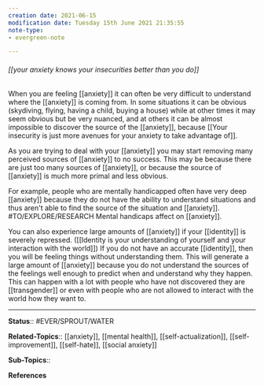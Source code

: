 ```yaml
---
creation date: 2021-06-15
modification date: Tuesday 15th June 2021 21:35:55
note-type: 
- evergreen-note

---
```


###### [[your anxiety knows your insecurities better than you do]]

When you are feeling [[anxiety]] it can often be very difficult to understand where the [[anxiety]] is coming from. In some situations it can be obvious (skydiving, flying, having a child, buying a house) while at other times it may seem obvious but be very nuanced, and at others it can be almost impossible to discover the source of the [[anxiety]], because [[Your insecurity is just more avenues for your anxiety to take advantage of]].

As you are trying to deal with your [[anxiety]] you may start removing many perceived sources of [[anxiety]] to no success. This may be because there are just too many sources of [[anxiety]], or because the source of [[anxiety]] is much more primal and less obvious. 

For example, people who are mentally handicapped often have very deep [[anxiety]] because they do not have the ability to understand situations and thus aren't able to find the source of the situation and [[anxiety]]. #TO/EXPLORE/RESEARCH Mental handicaps affect on [[anxiety]]. 

You can also experience large amounts of [[anxiety]] if your [[identity]] is severely repressed. ([[Identity is your understanding of yourself and your interaction with the world]]) If you do not have an accurate [[identity]], then you will be feeling things without understanding them. This will generate a large amount of [[anxiety]] because you do not understand the sources of the feelings well enough to predict when and understand why they happen. This can happen with a lot with people who have not discovered they are [[transgender]] or even with people who are not allowed to interact with the world how they want to.


---

**Status**:: #EVER/SPROUT/WATER  

**Related-Topics**::  [[anxiety]], [[mental health]], [[self-actualization]], [[self-improvement]], [[self-hate]], [[social anxiety]]
	
**Sub-Topics**::
	
**References**
